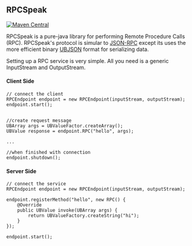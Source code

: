 ## RPCSpeak ##

[![Maven Central](https://maven-badges.herokuapp.com/maven-central/com.dev-smart/rpcspeak/badge.svg)](https://maven-badges.herokuapp.com/maven-central/com.dev-smart/rpcspeak)

RPCSpeak is a pure-java library for performing Remote Procedure Calls (RPC).
RPCSpeak's protocol is simular to [JSON-RPC](http://json-rpc.org) except its uses the more efficient
binary [UBJSON](http://ubjson.org/) format for serializing data.

Setting up a RPC service is very simple. All you need is a generic InputStream
and OutputStream.

#### Client Side ####

```
// connect the client
RPCEndpoint endpoint = new RPCEndpoint(inputStream, outputStream);
endpoint.start();


//create request message
UBArray args = UBValueFactor.createArray();
UBValue response = endpoint.RPC("hello", args);

...

//when finished with connection
endpoint.shutdown();

```

#### Server Side ####

```
// connect the service
RPCEndpoint endpoint = new RPCEndpoint(inputStream, outputStream);

endpoint.registerMethod("hello", new RPC() {
    @Override
    public UBValue invoke(UBArray args) {
        return UBValueFactory.createString("hi");
    }
});

endpoint.start();

```